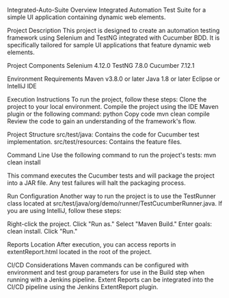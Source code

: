 Integrated-Auto-Suite
Overview
Integrated Automation Test Suite for a simple UI application containing dynamic web elements.

Project Description
This project is designed to create an automation testing framework using Selenium and TestNG integrated with Cucumber BDD. It is specifically tailored for sample UI applications that feature dynamic web elements.

Project Components
Selenium 4.12.0
TestNG 7.8.0
Cucumber 7.12.1

Environment Requirements
Maven v3.8.0 or later
Java 1.8 or later
Eclipse or IntelliJ IDE

Execution Instructions
To run the project, follow these steps:
Clone the project to your local environment.
Compile the project using the IDE Maven plugin or the following command:
python
Copy code
mvn clean compile
Review the code to gain an understanding of the framework's flow.

Project Structure
src/test/java: Contains the code for Cucumber test implementation.
src/test/resources: Contains the feature files.

Command Line
Use the following command to run the project's tests:
mvn clean install

This command executes the Cucumber tests and will package the project into a JAR file. Any test failures will halt the packaging process.

Run Configuration
Another way to run the project is to use the TestRunner class located at src/test/java/org/demo/runner/TestCucumberRunner.java. If you are using IntelliJ, follow these steps:

Right-click the project.
Click "Run as."
Select "Maven Build."
Enter goals: clean install.
Click "Run."

Reports Location
After execution, you can access reports in extentReport.html located in the root of the project.

CI/CD Considerations
Maven commands can be configured with environment and test group parameters for use in the Build step when running with a Jenkins pipeline.
Extent Reports can be integrated into the CI/CD pipeline using the Jenkins ExtentReport plugin.
